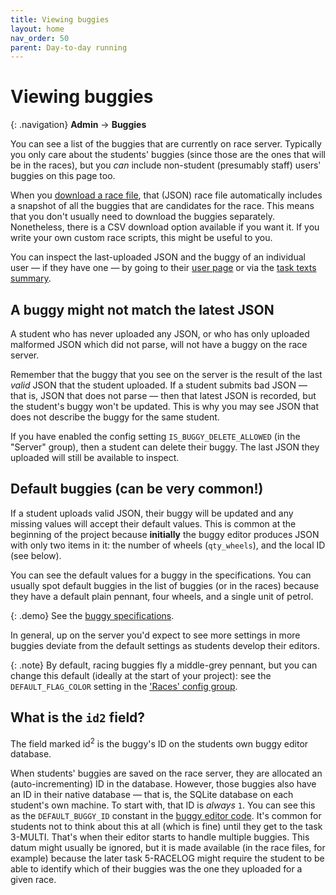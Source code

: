 ```yaml
---
title: Viewing buggies
layout: home
nav_order: 50
parent: Day-to-day running
---
```


# Viewing buggies

{: .navigation}
**Admin** → **Buggies**

You can see a list of the buggies that are currently on race server. Typically
you only care about the students' buggies (since those are the ones that
will be in the races), but you _can_ include non-student (presumably staff)
users' buggies on this page too.

When you [download a race file](../races/downloading), that (JSON) race file
automatically includes a snapshot of all the buggies that are candidates for
the race. This means that you don't usually need to download the buggies
separately. Nonetheless, there is a CSV download option available if you want
it. If you write your own custom race scripts, this might be useful to you.

You can inspect the last-uploaded JSON and the buggy of an individual user —
if they have one — by going to their [user page](../running/user-management)
or via the [task texts summary](../teaching/progress).

## A buggy might not match the latest JSON

A student who has never uploaded any JSON, or who has only uploaded malformed
JSON which did not parse, will not have a buggy on the race server.

Remember that the buggy that you see on the server is the result of the last
_valid_ JSON that the student uploaded. If a student submits bad JSON — that is,
JSON that does not parse — then that latest JSON is recorded, but the student's
buggy won't be updated. This is why you may see JSON that does not describe
the buggy for the same student.

If you have enabled the config setting `IS_BUGGY_DELETE_ALLOWED` (in the
"Server" group), then a student can delete their buggy. The last JSON they
uploaded will still be available to inspect.

## Default buggies (can be very common!)

If a student uploads valid JSON, their buggy will be updated and any missing
values will accept their default values. This is common at the beginning of
the project because **initially** the buggy editor produces JSON with only two
items in it: the number of wheels (`qty_wheels`), and the local ID (see below).

You can see the default values for a buggy in the specifications. You can
usually spot default buggies in the list of buggies (or in the races) because
they have a default plain pennant, four wheels, and a single unit of petrol.

{: .demo}
See the [buggy specifications]({{site.content.demo_url}}/specs/).

In general, up on the server you'd expect to see more settings in more buggies
deviate from the default settings as students develop their editors.

{: .note}
By default, racing buggies fly a middle-grey pennant, but you can change this
default (ideally at the start of your project): see the `DEFAULT_FLAG_COLOR`
setting in the ['Races' config group](../customising/races).


## What is the `id2` field?

The field marked id<sup>2</sup> is the buggy's ID on the students own buggy
editor database.

When students' buggies are saved on the race server, they are allocated an
(auto-incrementing) ID in the database. However, those buggies also have an ID
in their native database — that is, the SQLite database on each student's own
machine. To start with, that ID is _always_ `1`. You can see this as the
`DEFAULT_BUGGY_ID` constant in the [buggy editor
code](https://github.com/buggyrace/buggy-race-editor/blob/main/app.py). It's
common for students not to think about this at all (which is fine) until they
get to the task 3-MULTI. That's when their editor starts to handle multiple
buggies. This datum might usually be ignored, but it is made available (in the
race files, for example) because the later task 5-RACELOG might require the
student to be able to identify which of their buggies was the one they uploaded
for a given race.
